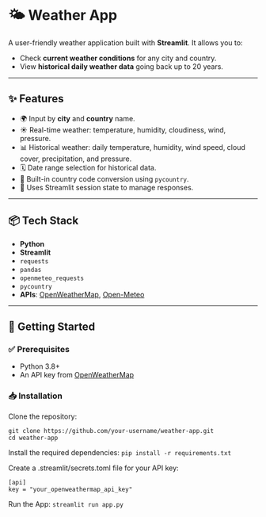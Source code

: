 # 🌤️ Weather App

A user-friendly weather application built with **Streamlit**. It allows you to:

- Check **current weather conditions** for any city and country.
- View **historical daily weather data** going back up to 20 years.

---

## ✨ Features

- 🌍 Input by **city** and **country** name.
- ☀️ Real-time weather: temperature, humidity, cloudiness, wind, pressure.
- 📊 Historical weather: daily temperature, humidity, wind speed, cloud cover, precipitation, and pressure.
- 🗓️ Date range selection for historical data.
- 🧭 Built-in country code conversion using `pycountry`.
- 📁 Uses Streamlit session state to manage responses.

---

## 📦 Tech Stack

- **Python**
- **Streamlit**
- `requests`
- `pandas`
- `openmeteo_requests`
- `pycountry`
- **APIs**: [OpenWeatherMap](https://openweathermap.org/api), [Open-Meteo](https://open-meteo.com)

---

## 🚀 Getting Started

### ✅ Prerequisites

- Python 3.8+
- An API key from [OpenWeatherMap](https://home.openweathermap.org/api_keys)

### 📥 Installation

Clone the repository:
```
git clone https://github.com/your-username/weather-app.git
cd weather-app
```

Install the required dependencies:
`pip install -r requirements.txt`

Create a .streamlit/secrets.toml file for your API key:
```
[api]
key = "your_openweathermap_api_key"
```

Run the App:
`streamlit run app.py`
